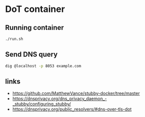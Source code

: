 # DoT container
 

## Running container
```sh
./run.sh

```

## Send DNS query
```sh
dig @localhost -p 8053 example.com
```




## links
- https://github.com/MatthewVance/stubby-docker/tree/master
- https://dnsprivacy.org/dns_privacy_daemon_-_stubby/configuring_stubby/
- https://dnsprivacy.org/public_resolvers/#dns-over-tls-dot

 
